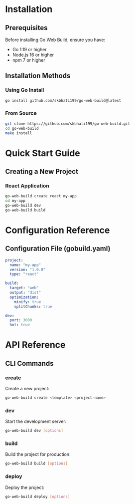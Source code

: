 # Installation

## Prerequisites

Before installing Go Web Build, ensure you have:

- Go 1.19 or higher
- Node.js 16 or higher
- npm 7 or higher

## Installation Methods

### Using Go Install

```bash
go install github.com/skbhati199/go-web-build@latest
```

### From Source

```bash
git clone https://github.com/skbhati199/go-web-build.git
cd go-web-build
make install
```

# Quick Start Guide

## Creating a New Project

### React Application

```bash
go-web-build create react my-app
cd my-app
go-web-build dev
go-web-build build
```

# Configuration Reference

## Configuration File (gobuild.yaml)

```yaml
project:
  name: "my-app"
  version: "1.0.0"
  type: "react"

build:
  target: "web"
  output: "dist"
  optimization:
    minify: true
    splitChunks: true

dev:
  port: 3000
  hot: true
```

# API Reference

## CLI Commands

### create

Create a new project:
```bash
go-web-build create <template> <project-name>
```

### dev

Start the development server:
```bash
go-web-build dev [options]
```

### build

Build the project for production:
```bash
go-web-build build [options]
```

### deploy

Deploy the project:
```bash
go-web-build deploy [options]
```